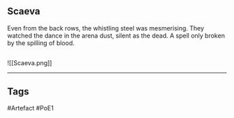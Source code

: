 ## Scaeva
Even from the back rows,
the whistling steel was mesmerising.
They watched the dance in the arena dust, silent as the dead.
A spell only broken by the spilling of blood.
##
![[Scaeva.png]]

---
## Tags
#Artefact
#PoE1